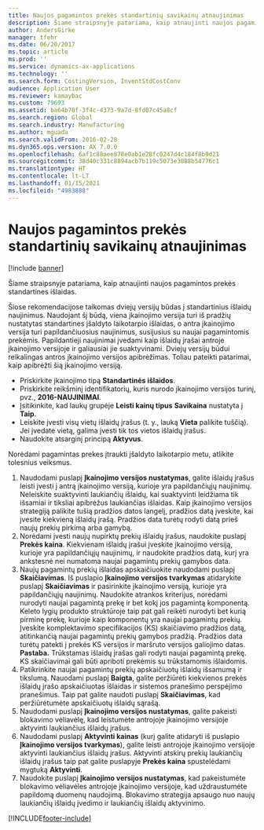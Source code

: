 ```yaml
---
title: Naujos pagamintos prekės standartinių savikainų atnaujinimas
description: Šiame straipsnyje patariama, kaip atnaujinti naujos pagamintos prekės standartines išlaidas.
author: AndersGirke
manager: tfehr
ms.date: 06/20/2017
ms.topic: article
ms.prod: ''
ms.service: dynamics-ax-applications
ms.technology: ''
ms.search.form: CostingVersion, InventStdCostConv
audience: Application User
ms.reviewer: kamaybac
ms.custom: 79693
ms.assetid: ba64b70f-3f4c-4373-9a7d-8fd07c45a8cf
ms.search.region: Global
ms.search.industry: Manufacturing
ms.author: mguada
ms.search.validFrom: 2016-02-28
ms.dyn365.ops.version: AX 7.0.0
ms.openlocfilehash: 6af1c88aee878e0ab1e28fc0247d4c184f8b9d21
ms.sourcegitcommit: 38d40c331c8894acb7b119c5073e3088b54776c1
ms.translationtype: HT
ms.contentlocale: lt-LT
ms.lasthandoff: 01/15/2021
ms.locfileid: "4983888"
---
```

# <a name="update-standard-costs-for-a-new-manufactured-item"></a>Naujos pagamintos prekės standartinių savikainų atnaujinimas

[!include [banner](../includes/banner.md)]

Šiame straipsnyje patariama, kaip atnaujinti naujos pagamintos prekės standartines išlaidas. 

Šiose rekomendacijose taikomas dviejų versijų būdas į standartinius išlaidų naujinimus. Naudojant šį būdą, viena įkainojimo versija turi iš pradžių nustatytas standartines įšaldyto laikotarpio išlaidas, o antra įkainojimo versija turi papildančiuosius naujinimus, susijusius su naujai pagamintomis prekėmis. Papildantieji naujinimai įvedami kaip išlaidų įrašai antroje įkainojimo versijoje ir galiausiai jie suaktyvinami. Dviejų versijų būdui reikalingas antros įkainojimo versijos apibrėžimas. Toliau pateikti patarimai, kaip apibrėžti šią įkainojimo versiją.

-   Priskirkite įkainojimo tipą **Standartinės išlaidos**.
-   Priskirkite reikšminį identifikatorių, kuris nurodo įkainojimo versijos turinį, pvz., **2016-NAUJINIMAI**.
-   Įsitikinkite, kad laukų grupėje **Leisti kainų tipus** **Savikaina** nustatyta į **Taip**.
-   Leiskite įvesti visų vietų išlaidų įrašus (t. y., lauką **Vieta** palikite tuščią). Jei įvedate vietą, galima įvesti tik tos vietos išlaidų įrašus.
-   Naudokite atsarginį principą **Aktyvus**.

Norėdami pagamintas prekes įtraukti įšaldyto laikotarpio metu, atlikite tolesnius veiksmus.

1.  Naudodami puslapį **Įkainojimo versijos nustatymas**, galite išlaidų įrašus leisti įvesti į antrą įkainojimo versiją, kurioje yra papildančiųjų naujinimų. Neleiskite suaktyvinti laukiančių išlaidų, kai suaktyvinti leidžiama tik išsamiai ir tiksliai apibrėžus laukiančias išlaidas. Kaip įkainojimo versijos strategiją palikite tušią pradžios datos langelį, pradžios datą įveskite, kai įvesite kiekvieną išlaidų įrašą. Pradžios data turėtų rodyti datą prieš naujų prekių pirkimą arba gamybą.
2.  Norėdami įvesti naujų nupirktų prekių išlaidų įrašus, naudokite puslapį **Prekės kaina**. Kiekvienam išlaidų įrašui įveskite įkainojimo versiją, kurioje yra papildančiųjų naujinimų, ir naudokite pradžios datą, kurį yra ankstesnė nei numatoma naujai pagamintų prekių gamybos data.
3.  Naujų pagamintų prekių išlaidas apskaičiuokite naudodami puslapį **Skaičiavimas**. Iš puslapio **Įkainojimo versijos tvarkymas** atidarykite puslapį **Skaičiavimas** ir pasirinkite įkainojimo versiją, kurioje yra papildančiųjų naujinimų. Naudokite atrankos kriterijus, norėdami nurodyti naujai pagamintą prekę ir bet kokį jos pagamintą komponentą. Keleto lygių produkto struktūroje taip pat gali reikėti nurodyti bet kurią pirminę prekę, kurioje kaip komponentų yra naujai pagamintų prekių. Įveskite komplektavimo specifikacijos (KS) skaičiavimo pradžios datą, atitinkančią naujai pagamintų prekių gamybos pradžią. Pradžios data turėtų patekti į prekės KS versijos ir maršruto versijos galiojimo datas. **Pastaba.** Trūkstamas išlaidų įrašas gali rodyti naujai pagamintą prekę. KS skaičiavimai gali būti apriboti prekėmis su trūkstamomis išlaidomis.
4.  Patikrinkite naujai pagamintų prekių apskaičiuotų išlaidų išsamumą ir tikslumą. Nauodami puslapį **Baigta**, galite peržiūrėti kiekvienos prekės išlaidų įrašo apskaičiuotas išlaidas ir sistemos pranešimo perspėjimo pranešimus. Taip pat galite naudoti puslapį **Skaičiavimas**, kad peržiūrėtumėte apskaičiuotų išlaidų sąrašą.
5.  Naudodami puslapį **Įkainojimo versijos nustatymas**, galite pakeisti blokavimo vėliavėlę, kad leistumėte antrojoje įkainojimo versijoje aktyvinti laukiančius išlaidų įrašus.
6.  Naudodami puslapį **Aktyvinti kainas** (kurį galite atidaryti iš puslapio **Įkainojimo versijos tvarkymas**), galite leisti antrojoje įkainojimo versijoje aktyvinti laukiančius išlaidų įrašus. Aktyvinti atskirų prekių laukiančių išlaidų įrašus taip pat galite puslapyje **Prekės kaina** spustelėdami mygtuką **Aktyvinti**.
7.  Naudokite puslapį **Įkainojimo versijos nustatymas**, kad pakeistumėte blokavimo vėliavėles antrojoje įkainojimo versijoje, kad uždraustumėte papildomą duomenų naudojimą. Blokavimo strategija apsaugo nuo naujų laukiančių išlaidų įvedimo ir laukiančių išlaidų aktyvinimo.






[!INCLUDE[footer-include](../../includes/footer-banner.md)]